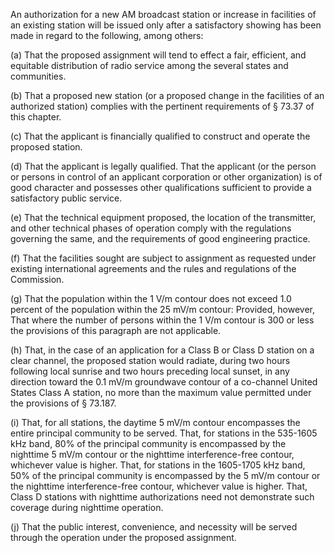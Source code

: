 An authorization for a new AM broadcast station or increase in facilities of an existing station will be issued only after a satisfactory showing has been made in regard to the following, among others:

(a) That the proposed assignment will tend to effect a fair, efficient, and equitable distribution of radio service among the several states and communities.

(b) That a proposed new station (or a proposed change in the facilities of an authorized station) complies with the pertinent requirements of § 73.37 of this chapter.

(c) That the applicant is financially qualified to construct and operate the proposed station.

(d) That the applicant is legally qualified. That the applicant (or the person or persons in control of an applicant corporation or other organization) is of good character and possesses other qualifications sufficient to provide a satisfactory public service.

(e) That the technical equipment proposed, the location of the transmitter, and other technical phases of operation comply with the regulations governing the same, and the requirements of good engineering practice.

(f) That the facilities sought are subject to assignment as requested under existing international agreements and the rules and regulations of the Commission.

(g) That the population within the 1 V/m contour does not exceed 1.0 percent of the population within the 25 mV/m contour: Provided, however, That where the number of persons within the 1 V/m contour is 300 or less the provisions of this paragraph are not applicable.

(h) That, in the case of an application for a Class B or Class D station on a clear channel, the proposed station would radiate, during two hours following local sunrise and two hours preceding local sunset, in any direction toward the 0.1 mV/m groundwave contour of a co-channel United States Class A station, no more than the maximum value permitted under the provisions of § 73.187.

(i) That, for all stations, the daytime 5 mV/m contour encompasses the entire principal community to be served. That, for stations in the 535-1605 kHz band, 80% of the principal community is encompassed by the nighttime 5 mV/m contour or the nighttime interference-free contour, whichever value is higher. That, for stations in the 1605-1705 kHz band, 50% of the principal community is encompassed by the 5 mV/m contour or the nighttime interference-free contour, whichever value is higher. That, Class D stations with nighttime authorizations need not demonstrate such coverage during nighttime operation.

(j) That the public interest, convenience, and necessity will be served through the operation under the proposed assignment.


